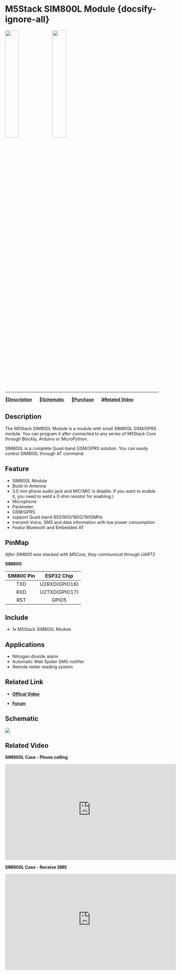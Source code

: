 # M5Stack SIM800L Module {docsify-ignore-all}

<img src="assets/img/product_pics/module/module_sim800_01.png" width="30%" height="30%"> <img src="assets/img/product_pics/module/module_sim800_02.png" width="30%" height="30%">

***

:memo:**[Description](#Description)**&nbsp;&nbsp;&nbsp;&nbsp;&nbsp;&nbsp;:electric_plug:**[Schematic](#Schematic)**&nbsp;&nbsp;&nbsp;&nbsp;&nbsp;&nbsp;🛒**[Purchase](https://www.aliexpress.com/store/product/M5Stack-Official-In-Stock-GSM-Module-SIM800L-Stackable-IoT-Development-Board-for-Arduino-ESP32-with-MIC/3226069_32843211923.html?spm=2114.12010615.8148356.20.25e96be7xE1y22.html)**&nbsp;&nbsp;&nbsp;&nbsp;&nbsp;&nbsp;:clapper:**[Related Video](#Related-Video)**

## Description

The M5Stack SIM800L Module is a module with small SIM800L GSM/GPRS module. You can program it after connected to any series of M5Stack Core through Blockly, Arduino or MicroPython.

SIM800L is a complete Quad-band GSM/GPRS solution. You can easily control SIM800L through AT command.

## Feature

-  SIM800L Module
-  Build-in Antenna
-  3.5 mm phone audio jack and MIC(MIC is disable. If you want to enable it, you need to weld a 0 ohm resistor for enabling.)
-  Microphone
-  Parameter:
-  GSM/GPRS
-  support Quad-band 850/900/1800/1900MHz
-  transmit Voice, SMS and data information with low power consumption
-  Featur Bluetooth and Embedded AT

## PinMap

*After SIM800 was stacked with M5Core, they communicat through UART2*

**SIM800**

| SIM800 Pin        | ESP32 Chip      |
| :----------:  |:------------: |
| TXD        | U2RXD(GPIO16)         |
| RXD        | U2TXD(GPIO17)         |
| RST        | GPIO5         |

## Include

-  1x M5Stack SIM800L Module

## Applications

-  Nitrogen dioxide alarm
-  Automatic Web Spider SMS-notifier
-  Remote meter reading system

## Related Link

- **[Offical Video](https://www.youtube.com/channel/UCozgFVglWYQXbvTmGyS739w)**

- **[Forum](http://forum.m5stack.com/)**

<!-- -  **[SIM800L Info](http://simcomm2m.com/En/module/detail.aspx?id=138)**
   (SIM800L) -->

<!-- ## Example

### 1. Arduino IDE

Here's a example using SIM800 for sending SMS

```arduino
/*
* Master.ino
*/
Serial2.begin(9600, SERIAL_8N1, 16, 17);

/* LoRaWAN Init */
//entry test mode
Serial2.print("AT+Mode=Test");
//Configure the modem,like Freq, SF, BW, Preamble length, TX output power
Serial2.print("AT+TEST=RFCFG,472.3,8,250,8,8,20");
//send data as HEX format
Serial2.print("AT+TEST=TXLRPKT,"00 00 01 00 00 AF 80 07 02 00 00 39"");
``` -->

## Schematic

<img src="assets/img/product_pics/module/sim800_sch.png">

## Related Video

**SIM800L Case - Phone calling**

<iframe width="560" height="315" src="https://m5stack.oss-cn-shenzhen.aliyuncs.com/video/Blog/Twitch201903/sim800_call.mp4" frameborder="0" allow="accelerometer; autoplay; encrypted-media; gyroscope; picture-in-picture" allowfullscreen></iframe>

**SIM800L Case - Receive SMS**

<iframe width="560" height="315" src="https://m5stack.oss-cn-shenzhen.aliyuncs.com/video/Blog/Twitch201901/SMS%20Receive.mp4" frameborder="0" allow="accelerometer; autoplay; encrypted-media; gyroscope; picture-in-picture" allowfullscreen></iframe>